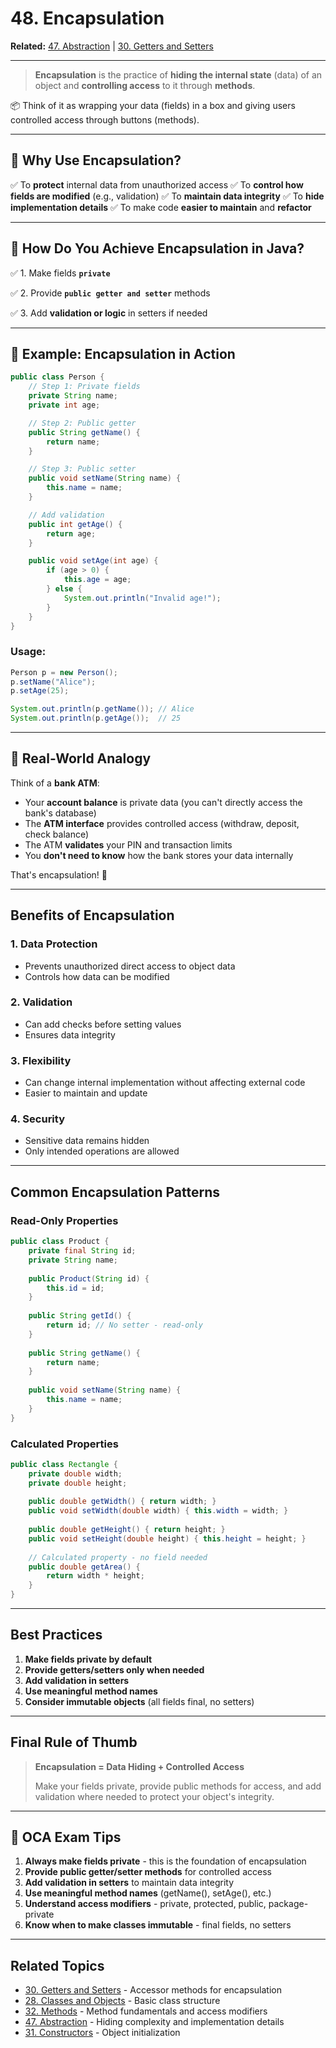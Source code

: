 # 48. Encapsulation

**Related:** [47. Abstraction](47-abstraction.md) | [30. Getters and Setters](30-getters-and-setters.md)

---

> **Encapsulation** is the practice of **hiding the internal state** (data) of an object and **controlling access** to it through **methods**.

📦 Think of it as wrapping your data (fields) in a box and giving users controlled access through buttons (methods).

---

## 🧠 Why Use Encapsulation?

✅ To **protect** internal data from unauthorized access
✅ To **control how fields are modified** (e.g., validation)
✅ To **maintain data integrity**
✅ To **hide implementation details**
✅ To make code **easier to maintain** and **refactor**

---

## 🧱 How Do You Achieve Encapsulation in Java?

✅ 1. Make fields **`private`**

✅ 2. Provide **`public getter and setter`** methods

✅ 3. Add **validation or logic** in setters if needed

---

## 🔧 Example: Encapsulation in Action

```java
public class Person {
    // Step 1: Private fields
    private String name;
    private int age;

    // Step 2: Public getter
    public String getName() {
        return name;
    }

    // Step 3: Public setter
    public void setName(String name) {
        this.name = name;
    }

    // Add validation
    public int getAge() {
        return age;
    }

    public void setAge(int age) {
        if (age > 0) {
            this.age = age;
        } else {
            System.out.println("Invalid age!");
        }
    }
}
```

### Usage:

```java
Person p = new Person();
p.setName("Alice");
p.setAge(25);

System.out.println(p.getName()); // Alice
System.out.println(p.getAge());  // 25
```

---

## 🧠 Real-World Analogy

Think of a **bank ATM**:

- Your **account balance** is private data (you can't directly access the bank's database)
- The **ATM interface** provides controlled access (withdraw, deposit, check balance)
- The ATM **validates** your PIN and transaction limits
- You **don't need to know** how the bank stores your data internally

That's encapsulation! 🏧

---

## Benefits of Encapsulation

### 1. **Data Protection**
- Prevents unauthorized direct access to object data
- Controls how data can be modified

### 2. **Validation**
- Can add checks before setting values
- Ensures data integrity

### 3. **Flexibility**
- Can change internal implementation without affecting external code
- Easier to maintain and update

### 4. **Security**
- Sensitive data remains hidden
- Only intended operations are allowed

---

## Common Encapsulation Patterns

### Read-Only Properties
```java
public class Product {
    private final String id;
    private String name;
    
    public Product(String id) {
        this.id = id;
    }
    
    public String getId() {
        return id; // No setter - read-only
    }
    
    public String getName() {
        return name;
    }
    
    public void setName(String name) {
        this.name = name;
    }
}
```

### Calculated Properties
```java
public class Rectangle {
    private double width;
    private double height;
    
    public double getWidth() { return width; }
    public void setWidth(double width) { this.width = width; }
    
    public double getHeight() { return height; }
    public void setHeight(double height) { this.height = height; }
    
    // Calculated property - no field needed
    public double getArea() {
        return width * height;
    }
}
```

---

## Best Practices

1. **Make fields private by default**
2. **Provide getters/setters only when needed**
3. **Add validation in setters**
4. **Use meaningful method names**
5. **Consider immutable objects** (all fields final, no setters)

---

## Final Rule of Thumb

> **Encapsulation = Data Hiding + Controlled Access**
> 
> Make your fields private, provide public methods for access, and add validation where needed to protect your object's integrity.

---

## 🎯 OCA Exam Tips

1. **Always make fields private** - this is the foundation of encapsulation
2. **Provide public getter/setter methods** for controlled access
3. **Add validation in setters** to maintain data integrity
4. **Use meaningful method names** (getName(), setAge(), etc.)
5. **Understand access modifiers** - private, protected, public, package-private
6. **Know when to make classes immutable** - final fields, no setters

---

## Related Topics

- [30. Getters and Setters](30-getters-and-setters.md) - Accessor methods for encapsulation
- [28. Classes and Objects](28-classes-and-objects.md) - Basic class structure
- [32. Methods](32-methods.md) - Method fundamentals and access modifiers
- [47. Abstraction](47-abstraction.md) - Hiding complexity and implementation details
- [31. Constructors](31-constructors.md) - Object initialization
